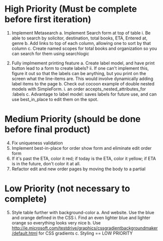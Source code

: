 # High Priority (Must be complete before first iteration)

1. Implement Metasearch
  a. Implement Search form at top of table
    i. Be able to search by solicitor, destination, total books, ETA, Entered at, genre
  b. Add links to top of each column, allowing one to sort by that column
  c. Create named scopes for total books and organization so you can search for them using searchlogic

3. Fully implmement printing feature
  a. Create label model, and have print button lead to a form to create labels?
    ii. If one can't implement this, figure it out so that the labels can be anything, but you print on the screen what the line-items are. This would involve dynamically adding label items to the page
  b. Check out cocoon example of double nested models with SimpleForm.
    i. an order accepts_nested_attributes_for :labels
  c. Advantage to label model: saves labels for future use, and can use best_in_place to edit them on the spot. 

# Medium Priority (should be done before final product)

4. Fix uniqueness validation
5. Implement best-in-place for order show form and eliminate edit order form
6. If it's past the ETA, color it red; if today is the ETA, color it yellow; if ETA is in the future, don't color it at all.
7. Refactor edit and new order pages by moving the body to a partial

# Low Priority (not necessary to complete)

5. Style table further with background-color
  a. And website. Use the blue and orange defined in the CSS
    i. Find an even lighter blue and lighter orange so everything looks very nice
  b. Use http://ie.microsoft.com/testdrive/graphics/cssgradientbackgroundmaker/default.html for CSS gradients
  c. Styling == LOW PRIORITY